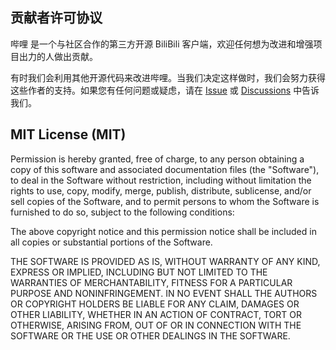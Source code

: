 ## 贡献者许可协议

哔哩 是一个与社区合作的第三方开源 BiliBili 客户端，欢迎任何想为改进和增强项目出力的人做出贡献。

有时我们会利用其他开源代码来改进哔哩。当我们决定这样做时，我们会努力获得这些作者的支持。如果您有任何问题或疑虑，请在 [Issue](https://github.com/Richasy/Bili.Uwp/issues) 或 [Discussions](https://github.com/Richasy/Bili.Uwp/discussions) 中告诉我们。

## MIT License (MIT)

Permission is hereby granted, free of charge, to any person obtaining a copy of this software and associated documentation files (the "Software"), to deal in the Software without restriction, including without limitation the rights to use, copy, modify, merge, publish, distribute, sublicense, and/or sell copies of the Software, and to permit persons to whom the Software is furnished to do so, subject to the following conditions:

The above copyright notice and this permission notice shall be included in all copies or substantial portions of the Software.

THE SOFTWARE IS PROVIDED AS IS, WITHOUT WARRANTY OF ANY KIND, EXPRESS OR IMPLIED, INCLUDING BUT NOT LIMITED TO THE WARRANTIES OF MERCHANTABILITY, FITNESS FOR A PARTICULAR PURPOSE AND NONINFRINGEMENT. IN NO EVENT SHALL THE AUTHORS OR COPYRIGHT HOLDERS BE LIABLE FOR ANY CLAIM, DAMAGES OR OTHER LIABILITY, WHETHER IN AN ACTION OF CONTRACT, TORT OR OTHERWISE, ARISING FROM, OUT OF OR IN CONNECTION WITH THE SOFTWARE OR THE USE OR OTHER DEALINGS IN THE SOFTWARE.